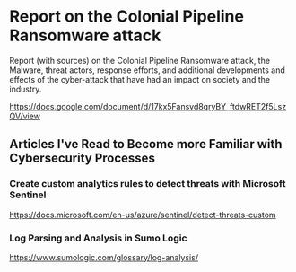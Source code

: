 # Report on the Colonial Pipeline Ransomware attack
Report (with sources) on the Colonial Pipeline Ransomware attack, the Malware, threat actors, response efforts, and additional developments and effects of the cyber-attack that have had an impact on society and the industry.

https://docs.google.com/document/d/17kx5Fansvd8qryBY_ftdwRET2f5LszQV/view

## Articles I've Read to Become more Familiar with Cybersecurity Processes
### Create custom analytics rules to detect threats with Microsoft Sentinel
https://docs.microsoft.com/en-us/azure/sentinel/detect-threats-custom
###  Log Parsing and Analysis in Sumo Logic 
https://www.sumologic.com/glossary/log-analysis/
